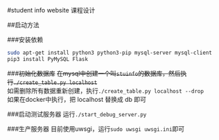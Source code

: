 #student info website
课程设计

##启动方法

###安装依赖

```bash
sudo apt-get install python3 python3-pip mysql-server mysql-client
pip3 install PyMySQL Flask
```

###~~初始化数据库~~
~~在mysql中创建一个叫`stuinfo`的数据库，然后执行`./create_table.py localhost`~~  
如需删除所有数据重新创建，执行`./create_table.py localhost --drop`  
如果在docker中执行，把 localhost 替换成 db 即可

###启动测试服务器
运行`./start_debug_server.py`

###生产服务器
目前使用uwsgi，运行`sudo uwsgi uwsgi.ini`即可
